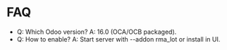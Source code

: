# FAQ

- Q: Which Odoo version? A: 16.0 (OCA/OCB packaged).
- Q: How to enable? A: Start server with --addon rma_lot or install in UI.
